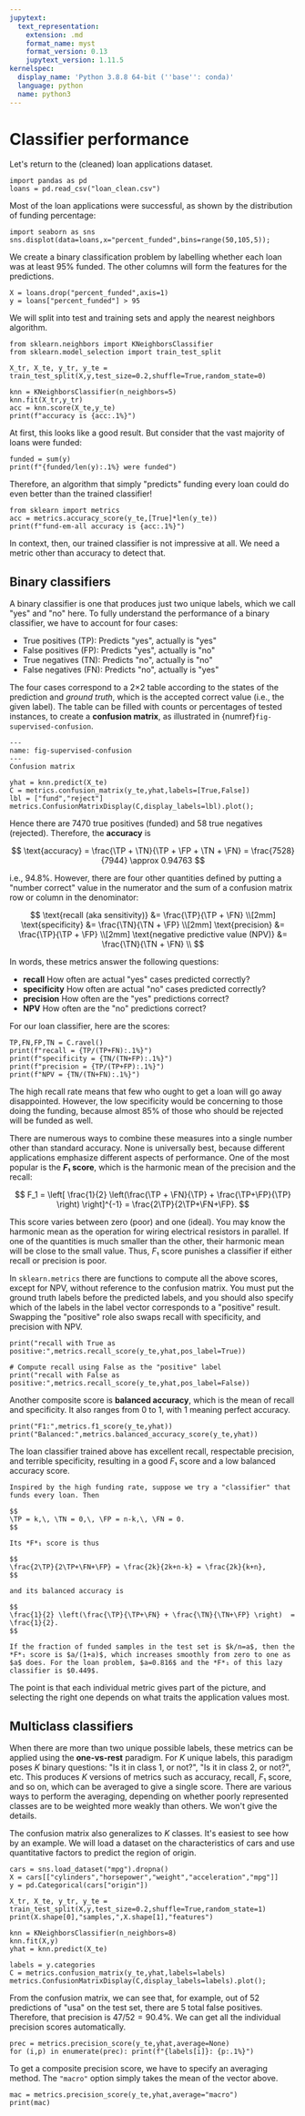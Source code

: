```yaml
---
jupytext:
  text_representation:
    extension: .md
    format_name: myst
    format_version: 0.13
    jupytext_version: 1.11.5
kernelspec:
  display_name: 'Python 3.8.8 64-bit (''base'': conda)'
  language: python
  name: python3
---
```


# Classifier performance

Let's return to the (cleaned) loan applications dataset.

```{code-cell} ipython3
import pandas as pd
loans = pd.read_csv("loan_clean.csv")
```

Most of the loan applications were successful, as shown by the distribution of funding percentage:

```{code-cell}
import seaborn as sns
sns.displot(data=loans,x="percent_funded",bins=range(50,105,5));
```

We create a binary classification problem by labelling whether each loan was at least 95% funded. The other columns will form the features for the predictions.

```{code-cell}
X = loans.drop("percent_funded",axis=1)
y = loans["percent_funded"] > 95
```

We will split into test and training sets and apply the nearest neighbors algorithm.

```{code-cell}
from sklearn.neighbors import KNeighborsClassifier
from sklearn.model_selection import train_test_split

X_tr, X_te, y_tr, y_te = train_test_split(X,y,test_size=0.2,shuffle=True,random_state=0)

knn = KNeighborsClassifier(n_neighbors=5)   
knn.fit(X_tr,y_tr) 
acc = knn.score(X_te,y_te)
print(f"accuracy is {acc:.1%}")
```

At first, this looks like a good result. But consider that the vast majority of loans were funded:

```{code-cell}
funded = sum(y)
print(f"{funded/len(y):.1%} were funded")
```

Therefore, an algorithm that simply "predicts" funding every loan could do even better than the trained classifier! 

```{code-cell}
from sklearn import metrics
acc = metrics.accuracy_score(y_te,[True]*len(y_te))
print(f"fund-em-all accuracy is {acc:.1%}")
```

In context, then, our trained classifier is not impressive at all. We need a metric other than accuracy to detect that.

## Binary classifiers

A binary classifier is one that produces just two unique labels, which we call "yes" and "no" here. To fully understand the performance of a binary classifier, we have to account for four cases:

* True positives (TP): Predicts "yes", actually is "yes"
* False positives (FP): Predicts "yes", actually is "no"
* True negatives (TN): Predicts "no", actually is "no"
* False negatives (FN): Predicts "no", actually is "yes"

The four cases correspond to a 2×2 table according to the states of the prediction and *ground truth*, which is the accepted correct value (i.e., the given label). The table can be filled with counts or percentages of tested instances, to create a **confusion matrix**, as illustrated in {numref}`fig-supervised-confusion`. 

```{figure} confusion.svg
---
name: fig-supervised-confusion
---
Confusion matrix
```

```{code-cell} ipython3
yhat = knn.predict(X_te)
C = metrics.confusion_matrix(y_te,yhat,labels=[True,False])
lbl = ["fund","reject"]
metrics.ConfusionMatrixDisplay(C,display_labels=lbl).plot();
```

Hence there are 7470 true positives (funded) and 58 true negatives (rejected). Therefore, the **accuracy** is 

$$
\text{accuracy} = \frac{\TP + \TN}{\TP + \FP + \TN + \FN} = \frac{7528}{7944} \approx 0.94763
$$

i.e., 94.8%. However, there are four other quantities defined by putting a "number correct" value in the numerator and the sum of a confusion matrix row or column in the denominator:

$$
\text{recall (aka sensitivity)} &= \frac{\TP}{\TP + \FN} \\[2mm]
\text{specificity} &= \frac{\TN}{\TN + \FP} \\[2mm] 
\text{precision} &= \frac{\TP}{\TP + \FP} \\[2mm] 
\text{negative predictive value (NPV)} &= \frac{\TN}{\TN + \FN} \\ 
$$

In words, these metrics answer the following questions:

* **recall** How often are actual "yes" cases predicted correctly?
* **specificity** How often are actual "no" cases predicted correctly?
* **precision** How often are the "yes" predictions correct?
* **NPV** How often are the "no" predictions correct?

For our loan classifier, here are the scores:

```{code-cell} ipython3
TP,FN,FP,TN = C.ravel()
print(f"recall = {TP/(TP+FN):.1%}")
print(f"specificity = {TN/(TN+FP):.1%}")
print(f"precision = {TP/(TP+FP):.1%}")
print(f"NPV = {TN/(TN+FN):.1%}")
```

The high recall rate means that few who ought to get a loan will go away disappointed. However, the low specificity would be concerning to those doing the funding, because almost 85% of those who should be rejected will be funded as well. 

There are numerous ways to combine these measures into a single number other than standard accuracy. None is universally best, because different applications emphasize different aspects of performance. One of the most popular is the ***F*₁ score**, which is the harmonic mean of the precision and the recall:

$$
F_1 = \left[ \frac{1}{2} \left(\frac{\TP + \FN}{\TP} + \frac{\TP+\FP}{\TP} \right)  \right]^{-1} = \frac{2\TP}{2\TP+\FN+\FP}.
$$

This score varies between zero (poor) and one (ideal). You may know the harmonic mean as the operation for wiring electrical resistors in parallel. If one of the quantities is much smaller than the other, their harmonic mean will be close to the small value. Thus, *F*₁ score punishes a classifier if either recall or precision is poor. 

In `sklearn.metrics` there are functions to compute all the above scores, except for NPV, without reference to the confusion matrix. You must put the ground truth labels before the predicted labels, and you should also specify which of the labels in the label vector corresponds to a "positive" result. Swapping the "positive" role also swaps recall with specificity, and precision with NPV.

```{code-cell}
print("recall with True as positive:",metrics.recall_score(y_te,yhat,pos_label=True))

# Compute recall using False as the "positive" label
print("recall with False as positive:",metrics.recall_score(y_te,yhat,pos_label=False))
```

Another composite score is **balanced accuracy**, which is the mean of recall and specificity. It also ranges from 0 to 1, with 1 meaning perfect accuracy.

```{code-cell}
print("F1:",metrics.f1_score(y_te,yhat))
print("Balanced:",metrics.balanced_accuracy_score(y_te,yhat))
```

The loan classifier trained above has excellent recall, respectable precision, and terrible specificity, resulting in a good *F*₁ score and a low balanced accuracy score.

```{prf:example}
Inspired by the high funding rate, suppose we try a "classifier" that funds every loan. Then 

$$
\TP = k,\, \TN = 0,\, \FP = n-k,\, \FN = 0.
$$

Its *F*₁ score is thus

$$
\frac{2\TP}{2\TP+\FN+\FP} = \frac{2k}{2k+n-k} = \frac{2k}{k+n},
$$

and its balanced accuracy is 

$$
\frac{1}{2} \left(\frac{\TP}{\TP+\FN} + \frac{\TN}{\TN+\FP} \right)  = \frac{1}{2}.
$$

If the fraction of funded samples in the test set is $k/n=a$, then the *F*₁ score is $a/(1+a)$, which increases smoothly from zero to one as $a$ does. For the loan problem, $a=0.816$ and the *F*₁ of this lazy classifier is $0.449$. 
```

<!-- 
print("F1:",metrics.cohen_kappa_score(y_te,yhat))
print("F1:",metrics.matthews_corrcoef(y_te,yhat)) -->

The point is that each individual metric gives part of the picture, and selecting the right one depends on what traits the application values most.

## Multiclass classifiers

When there are more than two unique possible labels, these metrics can be applied using the **one-vs-rest** paradigm. For $K$ unique labels, this paradigm poses $K$ binary questions: "Is it in class 1, or not?", "Is it in class 2, or not?", etc. This produces $K$ versions of metrics such as accuracy, recall, *F*₁ score, and so on, which can be averaged to give a single score. There are various ways to perform the averaging, depending on whether poorly represented classes are to be weighted more weakly than others. We won't give the details.

The confusion matrix also generalizes to $K$ classes. It's easiest to see how by an example. We will load a dataset on the characteristics of cars and use quantitative factors to predict the region of origin. 

```{code-cell}
cars = sns.load_dataset("mpg").dropna()
X = cars[["cylinders","horsepower","weight","acceleration","mpg"]]
y = pd.Categorical(cars["origin"])

X_tr, X_te, y_tr, y_te = train_test_split(X,y,test_size=0.2,shuffle=True,random_state=1)
print(X.shape[0],"samples,",X.shape[1],"features")

knn = KNeighborsClassifier(n_neighbors=8)
knn.fit(X,y)
yhat = knn.predict(X_te)

labels = y.categories
C = metrics.confusion_matrix(y_te,yhat,labels=labels)
metrics.ConfusionMatrixDisplay(C,display_labels=labels).plot();
```

From the confusion matrix, we can see that, for example, out of 52 predictions of "usa" on the test set, there are 5 total false positives. Therefore, that precision is $47/52=90.4$%. We can get all the individual precision scores automatically.

```{code-cell}
prec = metrics.precision_score(y_te,yhat,average=None)
for (i,p) in enumerate(prec): print(f"{labels[i]}: {p:.1%}")
```

To get a composite precision score, we have to specify an averaging method. The `"macro"` option simply takes the mean of the vector above.

```{code-cell}
mac = metrics.precision_score(y_te,yhat,average="macro")
print(mac)
```
